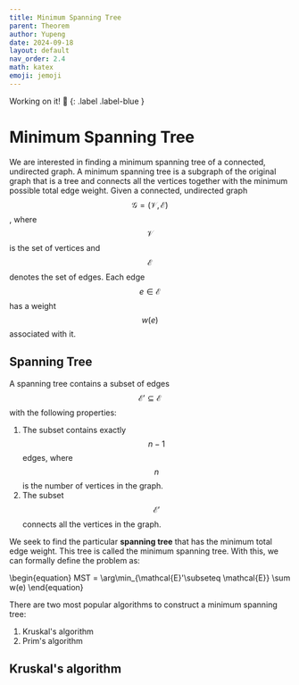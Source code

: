 ```yaml
---
title: Minimum Spanning Tree
parent: Theorem
author: Yupeng
date: 2024-09-18
layout: default
nav_order: 2.4
math: katex
emoji: jemoji
---
```

Working on it! :construction:
{: .label .label-blue }

# Minimum Spanning Tree

We are interested in finding a minimum spanning tree of a connected, undirected graph. A minimum spanning tree is a subgraph of the original graph that is a tree and connects all the vertices together with the minimum possible total edge weight.
Given a connected, undirected graph $$\mathcal{G} = (\mathcal{V},\mathcal{E}) $$, where $$ \mathcal{V} $$ is the set of vertices and $$ \mathcal{E}$$ denotes the set of edges.
Each edge $$ e \in \mathcal{E} $$ has a weight $$ w(e) $$ associated with it. 

## Spanning Tree
A spanning tree contains a subset of edges $$\mathcal{E}'\subseteq\mathcal{E}$$ with the following properties:
1. The subset contains exactly $$n-1$$ edges, where $$n$$ is the number of vertices in the graph.
2. The subset $$\mathcal{E}'$$ connects all the vertices in the graph.

We seek to find the particular **spanning tree** that has the minimum total edge weight. This tree is called the minimum spanning tree. With this,
we can formally define the problem as:

\begin{equation}
 MST = \arg\min_{\mathcal{E}'\subseteq \mathcal{E}} \sum w(e)
\end{equation}

There are two most popular algorithms to construct a minimum spanning tree:

1. Kruskal's algorithm
2. Prim's algorithm

## Kruskal's algorithm
